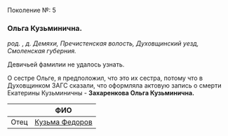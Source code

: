 Поколение №: 5

###  Ольга Кузьминична.

_род. , д. Демяхи, Пречистенская волость, Духовщинский уезд, Смоленская губерния._

Девичьей фамилии не удалось узнать.

О сестре Ольге, я предположил, что это их сестра, потому что в Духовщинком ЗАГС сказали, что оформляла актовую запись о смерти Екатерины Кузьминичны - **Захаренкова Ольга Кузьминична.**

|        | ФИО                                                                         |
|--------|-----------------------------------------------------------------------------|
| Отец   | [Кузьма Федоров](/ancestors/4-Кузьма-Федоров)                               |

